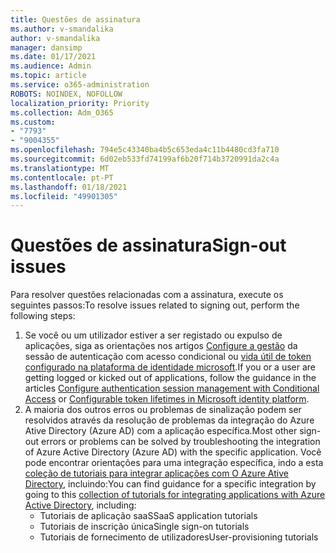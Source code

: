 ```yaml
---
title: Questões de assinatura
ms.author: v-smandalika
author: v-smandalika
manager: dansimp
ms.date: 01/17/2021
ms.audience: Admin
ms.topic: article
ms.service: o365-administration
ROBOTS: NOINDEX, NOFOLLOW
localization_priority: Priority
ms.collection: Adm_O365
ms.custom:
- "7793"
- "9004355"
ms.openlocfilehash: 794e5c43340ba4b5c653eda4c11b4480cd3fa710
ms.sourcegitcommit: 6d02eb533fd74199af6b20f714b3720991da2c4a
ms.translationtype: MT
ms.contentlocale: pt-PT
ms.lasthandoff: 01/18/2021
ms.locfileid: "49901305"
---
```

# <a name="sign-out-issues"></a><span data-ttu-id="59fac-102">Questões de assinatura</span><span class="sxs-lookup"><span data-stu-id="59fac-102">Sign-out issues</span></span>

<span data-ttu-id="59fac-103">Para resolver questões relacionadas com a assinatura, execute os seguintes passos:</span><span class="sxs-lookup"><span data-stu-id="59fac-103">To resolve issues related to signing out, perform the following steps:</span></span>

1. <span data-ttu-id="59fac-104">Se você ou um utilizador estiver a ser registado ou expulso de aplicações, siga as orientações nos artigos [Configure a gestão](https://docs.microsoft.com/azure/active-directory/conditional-access/howto-conditional-access-session-lifetime) da sessão de autenticação com acesso condicional ou [vida útil de token configurado na plataforma de identidade microsoft](https://docs.microsoft.com/azure/active-directory/develop/active-directory-configurable-token-lifetimes).</span><span class="sxs-lookup"><span data-stu-id="59fac-104">If you or a user are getting logged or kicked out of applications, follow the guidance in the articles [Configure authentication session management with Conditional Access](https://docs.microsoft.com/azure/active-directory/conditional-access/howto-conditional-access-session-lifetime) or [Configurable token lifetimes in Microsoft identity platform](https://docs.microsoft.com/azure/active-directory/develop/active-directory-configurable-token-lifetimes).</span></span>
2. <span data-ttu-id="59fac-105">A maioria dos outros erros ou problemas de sinalização podem ser resolvidos através da resolução de problemas da integração do Azure Ative Directory (Azure AD) com a aplicação específica.</span><span class="sxs-lookup"><span data-stu-id="59fac-105">Most other sign-out errors or problems can be solved by troubleshooting the integration of Azure Active Directory (Azure AD) with the specific application.</span></span> <span data-ttu-id="59fac-106">Você pode encontrar orientações para uma integração específica, indo a esta [coleção de tutoriais para integrar aplicações com O Azure Ative Directory](https://docs.microsoft.com/azure/active-directory/saas-apps/tutorial-list), incluindo:</span><span class="sxs-lookup"><span data-stu-id="59fac-106">You can find guidance for a specific integration by going to this [collection of tutorials for integrating applications with Azure Active Directory](https://docs.microsoft.com/azure/active-directory/saas-apps/tutorial-list), including:</span></span>
    - <span data-ttu-id="59fac-107">Tutoriais de aplicação saaS</span><span class="sxs-lookup"><span data-stu-id="59fac-107">SaaS application tutorials</span></span>
    - <span data-ttu-id="59fac-108">Tutoriais de inscrição única</span><span class="sxs-lookup"><span data-stu-id="59fac-108">Single sign-on tutorials</span></span>
    - <span data-ttu-id="59fac-109">Tutoriais de fornecimento de utilizadores</span><span class="sxs-lookup"><span data-stu-id="59fac-109">User-provisioning tutorials</span></span>